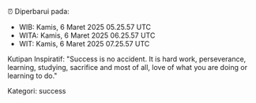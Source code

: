⏰ Diperbarui pada:
- WIB: Kamis, 6 Maret 2025 05.25.57 UTC
- WITA: Kamis, 6 Maret 2025 06.25.57 UTC
- WIT: Kamis, 6 Maret 2025 07.25.57 UTC

Kutipan Inspiratif:
"Success is no accident. It is hard work, perseverance, learning, studying, sacrifice and most of all, love of what you are doing or learning to do."


Kategori: success


